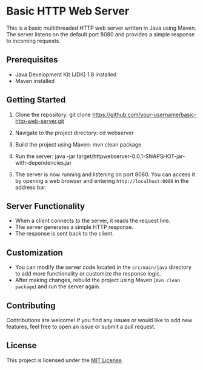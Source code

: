 # Basic HTTP Web Server

This is a basic multithreaded HTTP web server written in Java using Maven. The server listens on the default port 8080 and provides a simple response to incoming requests.

## Prerequisites
- Java Development Kit (JDK) 1.8 installed
- Maven installed

## Getting Started
1. Clone the repository:
git clone https://github.com/your-username/basic-http-web-server.git

2. Navigate to the project directory:
cd webserver

3. Build the project using Maven:
mvn clean package

4. Run the server:
java -jar target/httpwebserver-0.0.1-SNAPSHOT-jar-with-dependencies.jar

5. The server is now running and listening on port 8080. You can access it by opening a web browser and entering `http://localhost:8080` in the address bar.

## Server Functionality
- When a client connects to the server, it reads the request line.
- The server generates a simple HTTP response.
- The response is sent back to the client.

## Customization
- You can modify the server code located in the `src/main/java` directory to add more functionality or customize the response logic.
- After making changes, rebuild the project using Maven (`mvn clean package`) and run the server again.

## Contributing
Contributions are welcome! If you find any issues or would like to add new features, feel free to open an issue or submit a pull request.

## License
This project is licensed under the [MIT License](LICENSE).